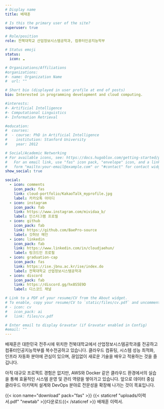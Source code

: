 ```yaml
---
# Display name
title: 배재훈

# Is this the primary user of the site?
superuser: true

# Role/position
role: 전북대학교 산업정보시스템공학과, 컴퓨터인공지능학부

# Status emoji
status:
  icon: ☁️

# Organizations/Affiliations
#organizations:
#- name: Organization Name
#  url: ""

# Short bio (displayed in user profile at end of posts)
bio: Interested in programming development and cloud computing.

#interests:
#- Artificial Intelligence
#- Computational Linguistics
#- Information Retrieval

#education:
#  courses:
#  - course: PhD in Artificial Intelligence
#    institution: Stanford University
#    year: 2012

# Social/Academic Networking
# For available icons, see: https://docs.hugoblox.com/getting-started/page-builder/#icons
#   For an email link, use "fas" icon pack, "envelope" icon, and a link in the
#   form "mailto:your-email@example.com" or "#contact" for contact widget.
show_social: true

social:
  - icon: comments
    icon_pack: fas
    link: cloud-portfolio/KakaoTalk_myprofile.jpg
    label: 카카오톡 아이디
  - icon: instagram
    icon_pack: fab
    link: https://www.instagram.com/mividaa_b/
    label: 인스타그램 프로필
  - icon: github
    icon_pack: fab
    link: https://github.com/BaePro-source
    label: 깃허브 메인
  - icon: linkedin
    icon_pack: fab
    link: https://www.linkedin.com/in/cloudjaehun/
    label: 링크드인 프로필
  - icon: graduation-cap
    icon_pack: fas
    link: https://ise.jbnu.ac.kr/ise/index.do
    label: 전북대학교 산업정보시스템공학과
  - icon: discord
    icon_pack: fab
    link: https://discord.gg/hx8S5E9D
    label: 디스코드 채널

# Link to a PDF of your resume/CV from the About widget.
# To enable, copy your resume/CV to `static/files/cv.pdf` and uncomment the lines below.
# - icon: cv
#   icon_pack: ai
#   link: files/cv.pdf

# Enter email to display Gravatar (if Gravatar enabled in Config)
#email: ""
---
```


배재훈은 대한민국 전주시에 위치한 전북대학교에서 산업정보시스템공학과를 전공하고 컴퓨터인공지능학부를 복수전공하고 있습니다. 클라우드 컴퓨팅, 시스템 성능 최적화, 인프라 자동화 분야에 관심이 있으며, 끊임없이 새로운 기술을 배우고 적용하는 것을 즐깁니다.

아직 대규모 프로젝트 경험은 없지만, AWS와 Docker 같은 클라우드 환경에서의 실습을 통해 효율적인 시스템 운영 및 관리 역량을 쌓아가고 있습니다. 앞으로 데이터 중심 클라우드 아키텍처 설계와 DevOps 분야로 전문성을 확장해 나가는 것이 목표입니다.


{{< icon name="download" pack="fas" >}} {{< staticref "uploads/이력서.pdf" "newtab" >}}다운로드{{< /staticref >}} 배재훈 이력서.

